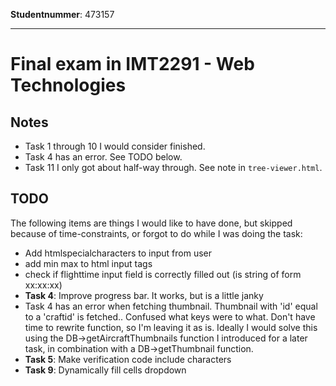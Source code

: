 **Studentnummer**: 473157

---

# Final exam in IMT2291 - Web Technologies

## Notes

* Task 1 through 10 I would consider finished.
* Task 4 has an error. See TODO below.
* Task 11 I only got about half-way through. See note in `tree-viewer.html`.


## TODO

The following items are things I would like to have done, but skipped because of time-constraints, or forgot to do while I was doing the task:

* Add htmlspecialcharacters to input from user
* add min max to html input tags
* check if flighttime input field is correctly filled out (is string of form xx:xx:xx)
* **Task 4**: Improve progress bar. It works, but is a little janky
* Task 4 has an error when fetching thumbnail. Thumbnail with 'id' equal to a 'craftid' is fetched.. Confused what keys were to what. Don't have time to rewrite function, so I'm leaving it as is. Ideally I would solve this using the DB->getAircraftThumbnails function I introduced for a later task, in combination with a DB->getThumbnail function.
* **Task 5**: Make verification code include characters
* **Task 9**: Dynamically fill cells dropdown
